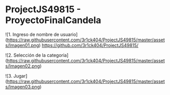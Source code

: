 # ProjectJS49815 - ProyectoFinalCandela

<span>![</span><span>1. Ingreso de nombre de usuario</span><span>]</span><span>(</span><span>https://raw.githubusercontent.com/3r1ck404/ProjectJS49815/master/assets/Imagen01.png</span><span>)</span>
https://github.com/3r1ck404/ProjectJS49815/

<span>![</span><span>2. Selección de la categoria</span><span>]</span><span>(</span><span>https://raw.githubusercontent.com/3r1ck404/ProjectJS49815/master/assets/Imagen02.png</span><span>)</span>

<span>![</span><span>3. Jugar</span><span>]</span><span>(</span><span>https://raw.githubusercontent.com/3r1ck404/ProjectJS49815/master/assets/Imagen03.png</span><span>)</span>
